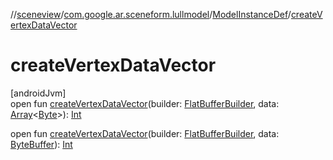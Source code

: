 //[sceneview](../../../index.md)/[com.google.ar.sceneform.lullmodel](../index.md)/[ModelInstanceDef](index.md)/[createVertexDataVector](create-vertex-data-vector.md)

# createVertexDataVector

[androidJvm]\
open fun [createVertexDataVector](create-vertex-data-vector.md)(builder: [FlatBufferBuilder](../../com.google.flatbuffers/-flat-buffer-builder/index.md), data: [Array](https://kotlinlang.org/api/latest/jvm/stdlib/kotlin/-array/index.html)&lt;[Byte](https://kotlinlang.org/api/latest/jvm/stdlib/kotlin/-byte/index.html)&gt;): [Int](https://kotlinlang.org/api/latest/jvm/stdlib/kotlin/-int/index.html)

open fun [createVertexDataVector](create-vertex-data-vector.md)(builder: [FlatBufferBuilder](../../com.google.flatbuffers/-flat-buffer-builder/index.md), data: [ByteBuffer](https://developer.android.com/reference/kotlin/java/nio/ByteBuffer.html)): [Int](https://kotlinlang.org/api/latest/jvm/stdlib/kotlin/-int/index.html)
